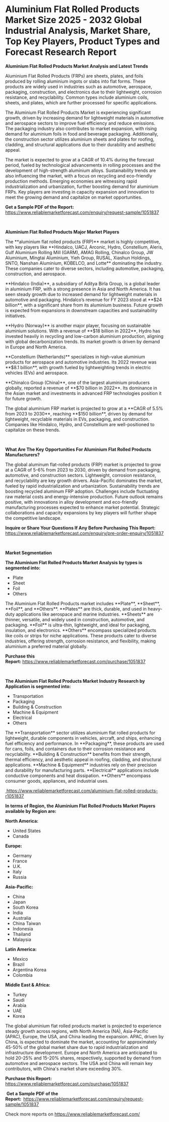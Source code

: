 <p><h1>Aluminium Flat Rolled Products Market Size 2025 - 2032 Global Industrial Analysis, Market Share, Top Key Players, Product Types and Forecast Research Report</h1></p><p><strong>Aluminium Flat Rolled Products Market Analysis and Latest Trends</strong></p>
<p><p>Aluminium Flat Rolled Products (FRPs) are sheets, plates, and foils produced by rolling aluminium ingots or slabs into flat forms. These products are widely used in industries such as automotive, aerospace, packaging, construction, and electronics due to their lightweight, corrosion resistance, and recyclability. Common types include aluminium coils, sheets, and plates, which are further processed for specific applications.</p><p>The Aluminium Flat Rolled Products Market is experiencing significant growth, driven by increasing demand for lightweight materials in automotive and aerospace sectors to improve fuel efficiency and reduce emissions. The packaging industry also contributes to market expansion, with rising demand for aluminium foils in food and beverage packaging. Additionally, the construction sector utilizes aluminium sheets and plates for roofing, cladding, and structural applications due to their durability and aesthetic appeal.</p><p>The market is expected to grow at a CAGR of 10.4% during the forecast period, fueled by technological advancements in rolling processes and the development of high-strength aluminium alloys. Sustainability trends are also influencing the market, with a focus on recycling and eco-friendly production methods. Emerging economies are witnessing rapid industrialization and urbanization, further boosting demand for aluminium FRPs. Key players are investing in capacity expansion and innovation to meet the growing demand and capitalize on market opportunities.</p></p>
<p><strong>Get a Sample PDF of the Report:&nbsp;</strong> <a href="https://www.reliablemarketforecast.com/enquiry/request-sample/1051837?utm_campaign=1105&utm_medium=2&utm_source=Github&utm_content=ia&utm_term=26012025&utm_id=aluminium-flat-rolled-products">https://www.reliablemarketforecast.com/enquiry/request-sample/1051837</a></p>
<p>&nbsp;</p>
<p><strong>Aluminium Flat Rolled Products Major Market Players</strong></p>
<p><p>The **aluminium flat rolled products (FRP)** market is highly competitive, with key players like **Hindalco, UACJ, Arconic, Hydro, Constellium, Aleris, Gulf Aluminium Rolling Mill (GARM), AMAG Rolling, Chinalco Group, JW Aluminium, Mingtai Aluminium, Yieh Group, RUSAL, Xiashun Holdings, SNTO, Nanshan Aluminium, KOBELCO, and Lotte** dominating the industry. These companies cater to diverse sectors, including automotive, packaging, construction, and aerospace.</p><p>**Hindalco (India)**, a subsidiary of Aditya Birla Group, is a global leader in aluminium FRP, with a strong presence in Asia and North America. It has seen steady growth due to increased demand for lightweight materials in automotive and packaging. Hindalco’s revenue for FY 2023 stood at **$24 billion**, with a significant share from its aluminium business. Future growth is expected from expansions in downstream capacities and sustainability initiatives.</p><p>**Hydro (Norway)** is another major player, focusing on sustainable aluminium solutions. With a revenue of **$18 billion in 2022**, Hydro has invested heavily in recycling and low-carbon aluminium production, aligning with global decarbonization trends. Its market growth is driven by demand in Europe and North America.</p><p>**Constellium (Netherlands)** specializes in high-value aluminium products for aerospace and automotive industries. Its 2022 revenue was **$8.1 billion**, with growth fueled by lightweighting trends in electric vehicles (EVs) and aerospace.</p><p>**Chinalco Group (China)**, one of the largest aluminium producers globally, reported a revenue of **$70 billion in 2022**. Its dominance in the Asian market and investments in advanced FRP technologies position it for future growth.</p><p>The global aluminium FRP market is projected to grow at a **CAGR of 5.5% from 2023 to 2030**, reaching **$150 billion**, driven by demand for lightweight, recyclable materials in EVs, packaging, and construction. Companies like Hindalco, Hydro, and Constellium are well-positioned to capitalize on these trends.</p></p>
<p>&nbsp;</p>
<p><strong>What Are The Key Opportunities For Aluminium Flat Rolled Products Manufacturers?</strong></p>
<p><p>The global aluminum flat-rolled products (FRP) market is projected to grow at a CAGR of 5-6% from 2023 to 2030, driven by demand from packaging, automotive, and construction sectors. Lightweight, corrosion resistance, and recyclability are key growth drivers. Asia-Pacific dominates the market, fueled by rapid industrialization and urbanization. Sustainability trends are boosting recycled aluminum FRP adoption. Challenges include fluctuating raw material costs and energy-intensive production. Future outlook remains positive, with innovations in alloy development and eco-friendly manufacturing processes expected to enhance market potential. Strategic collaborations and capacity expansions by key players will further shape the competitive landscape.</p></p>
<p><strong>Inquire or Share Your Questions If Any Before Purchasing This Report:</strong> <a href="https://www.reliablemarketforecast.com/enquiry/pre-order-enquiry/1051837?utm_campaign=1105&utm_medium=2&utm_source=Github&utm_content=ia&utm_term=26012025&utm_id=aluminium-flat-rolled-products">https://www.reliablemarketforecast.com/enquiry/pre-order-enquiry/1051837</a></p>
<p>&nbsp;</p>
<p><strong>Market Segmentation</strong></p>
<p><strong>The Aluminium Flat Rolled Products Market Analysis by types is segmented into:</strong></p>
<p><ul><li>Plate</li><li>Sheet</li><li>Foil</li><li>Others</li></ul></p>
<p><p>The Aluminium Flat Rolled Products market includes **Plate**, **Sheet**, **Foil**, and **Others**. **Plates** are thick, durable, and used in heavy-duty applications like aerospace and marine industries. **Sheets** are thinner, versatile, and widely used in construction, automotive, and packaging. **Foil** is ultra-thin, lightweight, and ideal for packaging, insulation, and electronics. **Others** encompass specialized products like coils or strips for niche applications. These products cater to diverse industries, offering strength, corrosion resistance, and flexibility, making aluminium a preferred material globally.</p></p>
<p><strong>Purchase this Report:&nbsp;</strong><a href="https://www.reliablemarketforecast.com/purchase/1051837?utm_campaign=1105&utm_medium=2&utm_source=Github&utm_content=ia&utm_term=26012025&utm_id=aluminium-flat-rolled-products">https://www.reliablemarketforecast.com/purchase/1051837</a></p>
<p>&nbsp;</p>
<p><strong>The Aluminium Flat Rolled Products Market Industry Research by Application is segmented into:</strong></p>
<p><ul><li>Transportation</li><li>Packaging</li><li>Building & Construction</li><li>Machine & Equipment</li><li>Electrical</li><li>Others</li></ul></p>
<p><p>The **Transportation** sector utilizes aluminium flat rolled products for lightweight, durable components in vehicles, aircraft, and ships, enhancing fuel efficiency and performance. In **Packaging**, these products are used for cans, foils, and containers due to their corrosion resistance and recyclability. **Building & Construction** benefits from their strength, thermal efficiency, and aesthetic appeal in roofing, cladding, and structural applications. **Machine & Equipment** industries rely on their precision and durability for manufacturing parts. **Electrical** applications include conductive components and heat dissipation. **Others** encompass consumer goods, appliances, and industrial uses.</p></p>
<p><a href="https://www.reliablemarketforecast.com/aluminium-flat-rolled-products-r1051837?utm_campaign=1105&utm_medium=2&utm_source=Github&utm_content=ia&utm_term=26012025&utm_id=aluminium-flat-rolled-products">&nbsp;https://www.reliablemarketforecast.com/aluminium-flat-rolled-products-r1051837</a></p>
<p><strong>In terms of Region, the Aluminium Flat Rolled Products Market Players available by Region are:</strong></p>
<p>
    <p> <strong> North America: </strong>
        <ul>
            <li>United States</li>
            <li>Canada</li>
        </ul>
        </p> 
    <p> <strong> Europe: </strong>
        <ul>
            <li>Germany</li>
            <li>France</li>
            <li>U.K.</li>
            <li>Italy</li>
            <li>Russia</li>
        </ul>
        </p> 
    <p> <strong> Asia-Pacific: </strong>
        <ul>
            <li>China</li>
            <li>Japan</li>
            <li>South Korea</li>
            <li>India</li>
            <li>Australia</li>
            <li>China Taiwan</li>
            <li>Indonesia</li>
            <li>Thailand</li>
            <li>Malaysia</li>
        </ul>
        </p> 
    <p> <strong> Latin America: </strong>
        <ul>
            <li>Mexico</li>
            <li>Brazil</li>
            <li>Argentina Korea</li>
            <li>Colombia</li>
        </ul>
        </p> 
    <p> <strong> Middle East & Africa: </strong>
        <ul>
            <li>Turkey</li>
            <li>Saudi</li>
            <li>Arabia</li>
            <li>UAE</li>
            <li>Korea</li>
        </ul>
    </p>
    </p>
<p><p>The global aluminium flat rolled products market is projected to experience steady growth across regions, with North America (NA), Asia-Pacific (APAC), Europe, the USA, and China leading the expansion. APAC, driven by China, is expected to dominate the market, accounting for approximately 45-50% of the global market share due to rapid industrialization and infrastructure development. Europe and North America are anticipated to hold 20-25% and 15-20% shares, respectively, supported by demand from automotive and aerospace sectors. The USA and China will remain key contributors, with China's market share exceeding 30%.</p></p>
<p><strong>Purchase this Report: </strong><a href="https://www.reliablemarketforecast.com/purchase/1051837?utm_campaign=1105&utm_medium=2&utm_source=Github&utm_content=ia&utm_term=26012025&utm_id=aluminium-flat-rolled-products">https://www.reliablemarketforecast.com/purchase/1051837</a></p>
<p>&nbsp;<strong>Get a Sample PDF of the Report:&nbsp;&nbsp;</strong><a href="https://www.reliablemarketforecast.com/enquiry/request-sample/1051837?utm_campaign=1105&utm_medium=2&utm_source=Github&utm_content=ia&utm_term=26012025&utm_id=aluminium-flat-rolled-products">https://www.reliablemarketforecast.com/enquiry/request-sample/1051837</a></p>
<p><strong></strong></p>
<p>Check more reports on <a href="https://www.reliablemarketforecast.com/?utm_campaign=1105&utm_medium=2&utm_source=Github&utm_content=ia&utm_term=26012025&utm_id=aluminium-flat-rolled-products">https://www.reliablemarketforecast.com/</a></p>